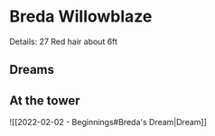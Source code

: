 # Breda Willowblaze

Details:
27
Red hair
about 6ft


## Dreams

## At the tower
![[2022-02-02 - Beginnings#Breda's Dream|Dream]]

